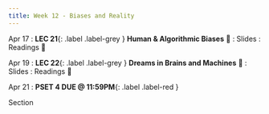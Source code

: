 ```yaml
---
title: Week 12 - Biases and Reality
---
```


Apr 17
: **LEC 21**{: .label .label-grey } **Human & Algorithmic Biases** 🎥 
  : Slides
: Readings 📖

<!--
: * [Illusions](https://www.vox.com/science-and-health/20978285/optical-illusion-science-humility-reality-polarization)
: * [Fairness in ML](https://canvas.harvard.edu/files/14742396/download?download_frd=1)
: **PSET 4 handed out**{: .label .label-green } Covers lectures 18-21
  : [PSET 4](https://canvas.harvard.edu/files/14746086/download?download_frd=1) / [tex](https://canvas.harvard.edu/files/14746090/download?download_frd=1)
-->

Apr 19
: **LEC 22**{: .label .label-grey } **Dreams in Brains and Machines** 🎥 
  : Slides
: Readings 📖

<!--
: * [Sleep, Learning and Dreams](https://canvas.harvard.edu/files/14781104/download?download_frd=1) 
: * [When Robots Hallucinate](https://www.theatlantic.com/technology/archive/2015/09/robots-hallucinate-dream/403498/)
: * [Replay in Brains and Machines](https://www.deepmind.com/blog/replay-in-biological-and-artificial-neural-networks)
-->

Apr 21
: **PSET 4 DUE @ 11:59PM**{: .label .label-red }

Section

